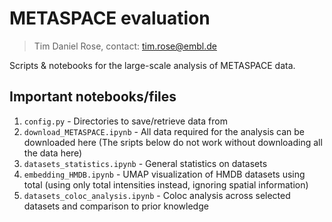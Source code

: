 # METASPACE evaluation

> Tim Daniel Rose, contact: tim.rose@embl.de

Scripts & notebooks for the large-scale analysis of METASPACE data.

## Important notebooks/files

1. `config.py` - Directories to save/retrieve data from
2. `download_METASPACE.ipynb` - All data required for the analysis can be downloaded here (The sripts below do not work without downloading all the data here)
3. `datasets_statistics.ipynb` - General statistics on datasets
4. `embedding_HMDB.ipynb` - UMAP visualization of HMDB datasets using total (using only total intensities instead, ignoring spatial information)
5. `datasets_coloc_analysis.ipynb` - Coloc analysis across selected datasets and comparison to prior knowledge